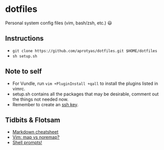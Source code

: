 # dotfiles
Personal system config files (vim, bash/zsh, etc.) :smiley:

## Instructions  
*  `git clone https://github.com/aprotyas/dotfiles.git $HOME/dotfiles`  
*  `sh setup.sh`

## Note to self
*  For Vundle, run `vim +PluginInstall +qall` to install the plugins listed in
vimrc.  
*  setup.sh contains all the packages that may be desirable, comment out the
things not needed now.  
*  Remember to create an [ssh key](https://docs.gitlab.com/ee/ssh/ "SSH Key").  

## Tidbits & Flotsam  
*  [Markdown cheatsheet](
        https://github.com/adam-p/markdown-here/wiki/Markdown-Cheatsheet
        "Markdown cheatsheet")  
*  [Vim: map vs noremap?](
        https://learnvimscriptthehardway.stevelosh.com/chapters/05.html
        "map vs noremap")  
*  [Shell prompts!](http://www.nparikh.org/unix/prompt.php#zsh "Customizing
        shell prompts")
